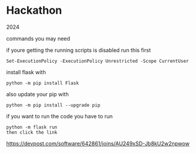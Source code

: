# Hackathon
 2024

commands you may need

if youre getting the running scripts is disabled run this first

    Set-ExecutionPolicy -ExecutionPolicy Unrestricted -Scope CurrentUser

install flask with 

    python -m pip install Flask

also update your pip with

    python -m pip install --upgrade pip

if you want to run the code you have to run 

    python -m flask run 
    then click the link 
https://devpost.com/software/642861/joins/AU249xSD-Jb8kU2w2npwow
